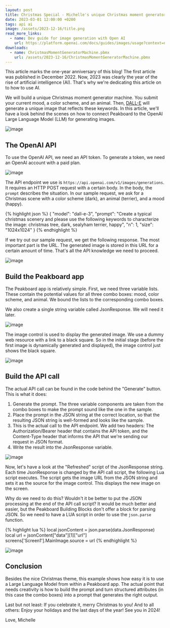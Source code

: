 ```yaml
---
layout: post
title: Christmas Special - Michelle's unique Christmas moment generator machine with crazy AI
date: 2023-03-01 12:00:00 +0200
tags: api ai
image: /assets/2023-12-16/title.png
read_more_links:
  - name: Dev guide for image generation with Open AI
    url: https://platform.openai.com/docs/guides/images/usage?context=node&lang=curl
downloads:
  - name: ChristmasMomentGeneratorMachine.pbmx
    url: /assets/2023-12-16/ChristmasMomentGeneratorMachine.pbmx
---
```


This article marks the one-year anniversary of this blog!
The first article was published in December 2022. Now, 2023 was clearly the year of the rise of artificial intelligence (AI). That's why we're dedicating this article on to how to use AI.

We will build a unique Christmas moment generator machine. You submit your current mood, a color scheme, and an animal. Then, [DALL-E](https://en.wikipedia.org/wiki/DALL-E) will generate a unique image that reflects these keywords. In this article, we'll have a look behind the scenes on how to connect Peakboard to the OpenAI Large Language Model (LLM) for generating images.

![image](/assets/2023-12-16/result.gif)

## The OpenAI API

To use the OpenAI API, we need an API token. To generate a token, we need an OpenAI account with a paid plan. 

![image](/assets/2023-12-16/010.png)

The API endpoint we use is `https://api.openai.com/v1/images/generations`. It requires an HTTP POST request with a certain body. In the body, the `prompt` describes the situation. In our sample request, we ask for a Christmas scene with a color scheme (dark), an animal (terrier), and a mood (happy).

{% highlight json %}
{
    "model": "dall-e-3",
    "prompt": "Create a typical christmas scenery and please use the following keywords to characterize the image: christmas tree, dark, sealyham terrier, happy",
    "n": 1,
    "size": "1024x1024"
}
{% endhighlight %}

If we try out our sample request, we get the following response. The most important part is the URL. The generated image is stored in this URL for a certain amount of time. That's all the API knowledge we need to proceed.

![image](/assets/2023-12-16/020.png)

## Build the Peakboard app

The Peakboard app is relatively simple. First, we need three variable lists. These contain the potential values for all three combo boxes: mood, color scheme, and animal. We bound the lists to the corresponding combo boxes.

We also create a single string variable called JsonResponse. We will need it later.

![image](/assets/2023-12-16/030.png)

The image control is used to display the generated image. We use a dummy web resource with a link to a black square. So in the initial stage (before the first image is dynamically generated and displayed), the image control just shows the black square.

![image](/assets/2023-12-16/035.png)

## Build the API call

The actual API call can be found in the code behind the "Generate" button. This is what it does:

1. Generate the prompt. The three variable components are taken from the combo boxes to make the prompt sound like the one in the sample.
2. Place the prompt in the JSON string at the correct location, so that the resulting JSON string is well-formed and looks like the sample.
3. This is the actual call to the API endpoint. We add two headers: The Authorization/Bearer header that contains the API token, and the Content-Type header that informs the API that we're sending our request in JSON format.
4. Write the result into the JsonResponse variable.

![image](/assets/2023-12-16/040.png)

Now, let's have a look at the "Refreshed" script of the JsonResponse string. Each time JsonResponse is changed by the API call script, the following Lua script executes. The script gets the image URL from the JSON string and sets it as the source for the image control. This displays the new image on the screen.

Why do we need to do this? Wouldn't it be better to put the JSON processing at the end of the API call script? It would be much better and easier, but the Peakboard Building Blocks don't offer a block for parsing JSON. So we need to have a LUA script in order to use the `json.parse` function.

{% highlight lua %}
local jsonContent = json.parse(data.JsonResponse)
local url = jsonContent["data"][1]["url"]
screens['Screen1'].MainImage.source = url
{% endhighlight %}

![image](/assets/2023-12-16/050.png)

## Conclusion

Besides the nice Christmas theme, this example shows how easy it is to use a Large Language Model from within a Peakboard app. The actual point that needs creativity is how to build the prompt and turn structured attributes (in this case the combo boxes) into a prompt that generates the right output.

Last but not least: If you celebrate it, merry Christmas to you! And to all others: Enjoy your holidays and the last days of the year! See you in 2024!

Love, Michelle


